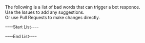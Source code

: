 The following is a list of bad words that can trigger a bot responce.<br>
Use the Issues to add any suggestions.<br>
Or use Pull Requests to make changes directly.<p>

----Start List----

----End List----

